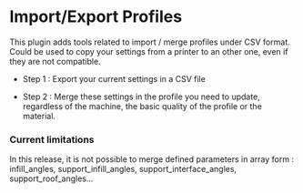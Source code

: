 # Import/Export Profiles

This plugin adds tools related to import / merge profiles under CSV format.
Could be used to copy your settings from a printer to an other one, even if they are not compatible.

- Step 1 : Export your current settings in a CSV file

- Step 2 : Merge these settings in the profile you need to update, regardless of the machine, the basic quality of the profile or the material.

### Current limitations

In this release, it is not possible to merge defined parameters in array form : infill_angles, support_infill_angles, support_interface_angles, support_roof_angles...

